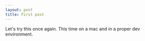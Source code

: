 ```yaml
---
layout: post
title: First post
---
```


Let's try this once again. This time on a mac and in a proper dev environment.
